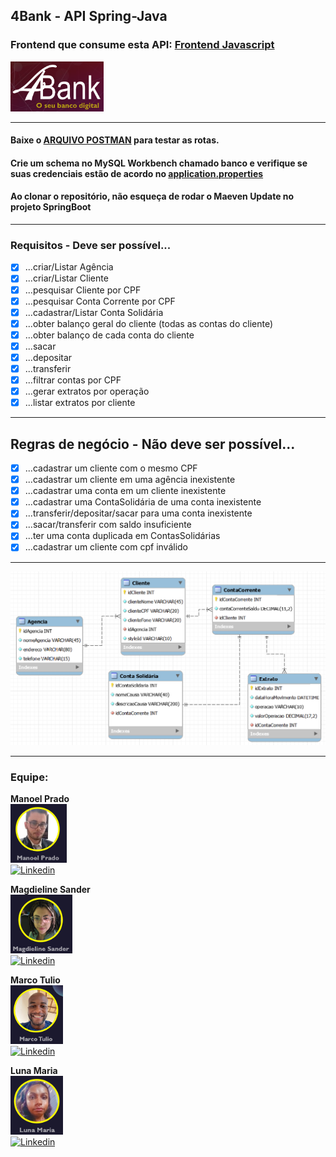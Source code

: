 ## 4Bank - API Spring-Java
### Frontend que consume esta API: <b><a href="https://github.com/ManoelPradoMark22/java-spring-front-4bank">Frontend Javascript</a></b>
<img src="./logo.png" width="149" height="80"/>

---

#### Baixe o <b><a href="https://github.com/ManoelPradoMark22/ContaBancaria-JavaSpringApp/blob/master/JAVA-spring%20-%20Banco%20-%20postmanfile">ARQUIVO POSTMAN</a></b> para testar as rotas.
#### Crie um schema no MySQL Workbench chamado banco e verifique se suas credenciais estão de acordo no <b><a href="https://github.com/ManoelPradoMark22/ContaBancaria-JavaSpringApp/blob/master/src/main/resources/application.properties">application.properties</a></b>
#### Ao clonar o repositório, não esqueça de rodar o Maeven Update no projeto SpringBoot

---

### Requisitos - Deve ser possível...

- [x] ...criar/Listar Agência
- [x] ...criar/Listar Cliente
- [x] ...pesquisar Cliente por CPF
- [x] ...pesquisar Conta Corrente por CPF
- [x] ...cadastrar/Listar Conta Solidária
- [x] ...obter balanço geral do cliente (todas as contas do cliente)
- [x] ...obter balanço de cada conta do cliente
- [x] ...sacar
- [x] ...depositar
- [x] ...transferir
- [x] ...filtrar contas por CPF
- [x] ...gerar extratos por operação
- [x] ...listar extratos por cliente

---

## Regras de negócio - Não deve ser possível...

- [x] ...cadastrar um cliente com o mesmo CPF
- [x] ...cadastrar um cliente em uma agência inexistente
- [x] ...cadastrar uma conta em um cliente inexistente
- [x] ...cadastrar uma ContaSolidária de uma conta inexistente
- [x] ...transferir/depositar/sacar para uma conta inexistente 
- [x] ...sacar/transferir com saldo insuficiente
- [x] ...ter uma conta duplicada em ContasSolidárias
- [x] ...cadastrar um cliente com cpf inválido

---

![modelo](./modeloLogico.png)

---

### Equipe:

<b>Manoel Prado</b>
<br />
<img src="./manoel.png" height="94" width="90" />
<br />
[![Linkedin](https://img.shields.io/badge/LinkedIn-0077B5?style=for-the-badge&logo=linkedin&logoColor=white)](https://www.linkedin.com/in/manoelpradomark22/)

<b>Magdieline Sander</b>
<br />
<img src="./magd.png" height="94" width="99" />
<br />
[![Linkedin](https://img.shields.io/badge/LinkedIn-0077B5?style=for-the-badge&logo=linkedin&logoColor=white)](https://www.linkedin.com/in/magdieline-sander-061707223/)

<b>Marco Tulio</b>
<br />
<img src="./marco.png" height="94" width="84" />
<br />
[![Linkedin](https://img.shields.io/badge/LinkedIn-0077B5?style=for-the-badge&logo=linkedin&logoColor=white)](https://www.linkedin.com/in/tulinh0/)

<b>Luna Maria</b>
<br />
<img src="./luna.png" height="94" width="84" />
<br />
[![Linkedin](https://img.shields.io/badge/LinkedIn-0077B5?style=for-the-badge&logo=linkedin&logoColor=white)](https://www.linkedin.com/in/luna-maria-465a111b8/)
